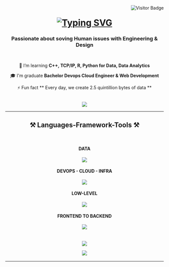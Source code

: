 <img align="right" src="https://visitor-badge.laobi.icu/badge?page_id=01ssh.github-stats" alt="Visitor Badge" />

<h1 align="center">
 <a href="https://git.io/typing-svg"><img src="https://readme-typing-svg.herokuapp.com?font=Fira+Code&pause=1000&color=C567F7&background=56FFBF00&center=true&multiline=true&width=435&lines=Hello+!+Welcome+on+my+planet" alt="Typing SVG" /></a>
</h1>

<h3 align="center">Passionate about soving Human issues with Engineering & Design</h3>
<br/>

<div align="center">
 
 🌱 I’m learning **C++, TCP/IP, R, Python for Data, Data Analytics**

 🎓 I'm graduate **Bachelor Devops Cloud Engineer & Web Development**

⚡ Fun fact ** Every day, we create 2.5 quintillion bytes of data **

<br/>
 </div>
 
<div align="center"> 
  </a>
  <a href="https://linkedin.com/in/seehane" target="_blank">
    <img src="https://img.shields.io/badge/LinkedIn-0077B5?style=for-the-badge&logo=linkedin&logoColor=white" target="_blank" />
  </a>
  <!-- sqlite, safari, google-chrome are other good icon options -->
  </a>
</div>

 <hr/>
 
<h2 align="center">⚒️ Languages-Framework-Tools ⚒️</h2>
<br/>
<h4 align="center">DATA</h4>
<div align="center">
    <img src="https://skillicons.dev/icons?i=python,mysql,mongodb,postgres,matlab"/>
<br/> <h4 align="center">DEVOPS - CLOUD - INFRA</h4>
<img src="https://skillicons.dev/icons?i=kubernetes,docker,jenkins,nginx,aws,terraform,bash,grafana,prometheus,linux"/>
<br/> <h4 align="center">LOW-LEVEL</h4>
    <img src="https://skillicons.dev/icons?i=cpp"/> 
<br/> <h4 align="center">FRONTEND TO BACKEND</h4>
    <img src="https://skillicons.dev/icons?i=html,css,nodejs,javascript,react"/>
</div>
<br/>

<h4 align="center">

[![](https://raw.githubusercontent.com/prkltos/mystats/master/profile-summary-card-output/onedark/0-profile-details.svg)](https://github.com//prkltos/mystats/master/github-profile-summary-cards)

[![](https://raw.githubusercontent.com/prkltos/mystats/master/profile-summary-card-output/onedark/1-repos-per-language.svg)](https://github.com/prkltos/mystats/master/github-profile-summary-cards)</h4>

<hr/>
